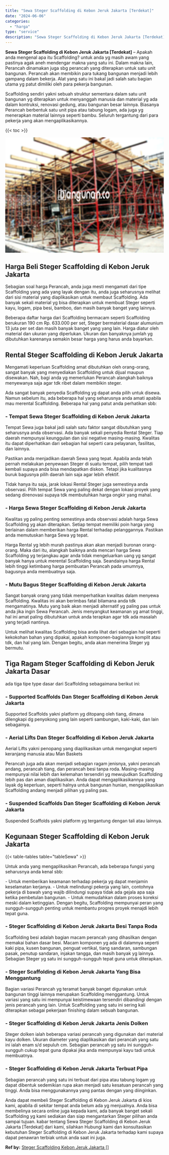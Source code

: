 ```yaml
---
title: "Sewa Steger Scaffolding di Kebon Jeruk Jakarta [Terdekat]"
date: "2024-06-06"
categories: 
  - "harga"
type: "service"
description: "Sewa Steger Scaffolding di Kebon Jeruk Jakarta [Terdekat]. Anda dapat membeli Steger Scaffolding di Kebon Jeruk Jakarta di kios kami, apabila di sekitar temp..."
---
```


**Sewa Steger Scaffolding di Kebon Jeruk Jakarta \[Terdekat\]** – Apakah anda mengenal apa itu Scaffolding? untuk anda yg masih awam yang pastinya agak aneh mendengar makna yang satu ini. Dalam makna lain, Perancah dinamakan juga sbg perancah yang diterapkan untuk satu unit bangunan. Perancah akan membikin para tukang bangunan menjadi lebih gampang dalam bekerja. Alat yang satu ini bakal jadi salah satu bagian utama yg patut dimiliki oleh para pekerja bangunan.

Scaffolding sendiri yakni sebuah struktur sementara dalam satu unit bangunan yg diterapkan untuk menyanggah manusia dan material yg ada dalam kontruksi, renovasi gedung, atau bangunan besar lainnya. Biasanya Perancah berbentuk satu unit pipa atau tabung logam, ada juga yg menerapkan material lainnya seperti bambu. Seluruh tergantung dari para pekerja yang akan mengaplikasikannya.

{{< toc >}}

![Sewa Steger Scaffolding di Kebon Jeruk Jakarta [Terdekat]](/images/sewa-scaffolding-steger-21.png)

## Harga Beli Steger Scaffolding di Kebon Jeruk Jakarta

Sebagian soal harga Perancah, anda juga mesti mengamati dari tipe Scaffolding yang ada yang layak dengan itu, anda juga seharusnya melihat dari sisi material yang diaplikasikan untuk membaut Scaffolding. Ada banyak sekali material yg bisa diterapkan untuk membuat Steger seperti kayu, logam, pipa besi, bamboo, dan masih banyak banget yang lainnya.

Beberapa daftar harga dari Scaffolding bermacam seperti Scaffolding berukuran 190 cm Rp. 633.000 per set, Steger bermaterial dasar alumunium 13 juta per set dan masih banyak banget yang yang lain. Harga diatur oleh material dan ukuran yang diperlukan. Ukuran dan banyaknya jumlah yg dibutuhkan karenanya semakin besar harga yang harus anda bayarkan.

## Rental Steger Scaffolding di Kebon Jeruk Jakarta

Mengamati keperluan Scaffolding amat dibutuhkan oleh orang-orang, sangat banyak yang menyediakan Scaffolding untuk dijual maupun disewakan. Nah, bagi anda yg memerlukan Perancah alangkah baiknya menyewanya saja agar tdk ribet dalam membikin steger.

Ada sangat banyak penyedia Scaffolding yg dapat anda pilih untuk disewa. Namun sebelum itu, ada beberapa hal yang seharusnya anda amati apabila mau merental Scaffolding. Beberapa hal yang patut anda perhatikan sbb:

### \- Tempat Sewa Steger Scaffolding di Kebon Jeruk Jakarta

Tempat Sewa juga bakal jadi salah satu faktor sangat dibutuhkan yang seharusnya anda observasi. Ada banyak sekali penyedia Rental Steger. Tiap daerah mempunyai keunggulan dan sisi negative masing-masing. Kwalitas itu dapat diperhatikan dari sebagian hal seperti cara pelayanan, fasilitas, dan lainnya.

Pastikan anda menjadikan daerah Sewa yang tepat. Apabila anda telah pernah melakukan penyewaan Steger di suatu tempat, pilih tempat tadi kembali supaya anda bisa mendapatkan diskon. Tetapi jika kualitasnya buruk bagusnya pilih daerah lain saja agar lebih efektif.

Tidak hanya itu saja, jarak lokasi Rental Steger juga semestinya anda observasi. Pilih tempat Sewa yang paling dekat dengan lokasi proyek yang sedang direnovasi supaya tdk membutuhkan harga ongkir yang mahal.

### \- Harga Sewa Steger Scaffolding di Kebon Jeruk Jakarta

Kwalitas yg paling penting semestinya anda observasi adalah harga Sewa Scaffolding yg akan diterapkan. Setiap tempat memiliki poin harga yang berlainan dalam memberikan harga Rental terhadap pelanggannya. Pastikan anda memutuskan harga Sewa yg tepat.

Harga Rental yg lebih murah pastinya akan akan menjadi buronan orang-orang. Maka dari itu, alangkah baiknya anda mencari harga Sewa Scaffolding yg terjangkau agar anda tidak mengeluarkan uang yg sangat banyak hanya untuk merental Scaffolding saja. Seandainya harga Rental lebih tinggi ketimbang harga pembuatan Perancah pada umumnya, bagusnya anda membuatnya saja.

### \- Mutu Bagus Steger Scaffolding di Kebon Jeruk Jakarta

Sangat banyak orang yang tidak memperhatikan kwalitas dalam menyewa Scaffolding. Kwalitas ini akan berimbas fatal bilamana anda tdk mengamatinya. Mutu yang baik akan menjadi alternatif yg paling pas untuk anda jika ingin Sewa Perancah. Jenis menyangkut keamanan yg amat tinggi, hal ini amat paling dibutuhkan untuk anda terapkan agar tdk ada masalah yang terjadi nantinya.

Untuk melihat kwalitas Scaffolding bisa anda lihat dari sebagian hal seperti kekokohan bahan yang dipakai, apakah komponen-bagiannya komplit atau tdk, dan hal yang lain. Dengan begitu, anda akan menerima Steger yg bermutu.

## Tiga Ragam Steger Scaffolding di Kebon Jeruk Jakarta Dasar

ada tiga tipe type dasar dari Scaffolding sebagaimana berikut ini:

### \- Supported Scaffolds Dan Steger Scaffolding di Kebon Jeruk Jakarta

Supported Scaffolds yakni platform yg ditopang oleh tiang, dimana dilengkapi dg penyokong yang lain seperti sambungan, kaki-kaki, dan lain sebagainya.

### \- Aerial Lifts Dan Steger Scaffolding di Kebon Jeruk Jakarta

Aerial Lifts yakni penopang yang diaplikasikan untuk mengangkat seperti keranjang manusia atau Man Baskets

Perancah juga ada akan menjadi sebagian ragam jenisnya, yakni perancah andang, perancah tiang, dan perancah besi tanpa roda. Masing-masing mempunyai nilai lebih dan kelemahan tersendiri yg mewujudkan Scaffolding lebih pas dan aman diaplikasikan. Anda dapat mengaplikasikannya yang layak dg keperluan, seperti halnya untuk bangunan hunian, mengaplikasikan Scaffolding andang menjadi pilihan yg paling pas.

### \- Suspended Scaffolds Dan Steger Scaffolding di Kebon Jeruk Jakarta

Suspended Scaffolds yakni platform yg tergantung dengan tali atau lainnya.

## Kegunaan Steger Scaffolding di Kebon Jeruk Jakarta

{{< table-tables table="tableSewa" >}}

Untuk anda yang mengaplikasikan Perancah, ada beberapa fungsi yang seharusnya anda kenal sbb:

\- Untuk memberikan keamanan terhadap pekerja yg dapat menjamin keselamatan kerjanya. - Untuk melindungi pekerja yang lain, contohnya pekerja di bawah yang wajib dilindungi supaya tidak ada gejala apa saja ketika pembetulan bangunan. - Untuk memudahkan dalam proses koreksi meski dalam ketinggian. Dengan begitu, Scaffolding mempunyai peran yang sungguh-sungguh penting untuk membantu progres proyek menajdi lebih tepat guna.

### \- Steger Scaffolding di Kebon Jeruk Jakarta Besi Tanpa Roda

Scaffolding besi adalah bagian macam perancah yang dihasilkan dengan memakai bahan dasar besi. Macam komponen yg ada di dalamnya seperti kaki pipa, kusen bangunan, penguat vertikal, tiang sandaran, sambungan pasak, penutup sandaran, injakan tangga, dan masih banyak yg lainnya. Sebagian Steger yg satu ini sungguh-sungguh tepat guna untuk diterapkan.

### \- Steger Scaffolding di Kebon Jeruk Jakarta Yang Bisa Menggantung

Bagian variasi Perancah yg teramat banyak banget digunakan untuk bangunan tinggi lainnya merupakan Scaffolding menggantung. Untuk variasi yang satu ini mempunyai keistimewaan tersendiri dibandingi dengan jenis perancah yang lain. Untuk Scaffolding yang satu ini sering kali diterapkan sebagai pekerjaan finishing dalam sebuah bangunan.

### \- Steger Scaffolding di Kebon Jeruk Jakarta Jenis Dolken

Steger dolken ialah beberapa variasi perancah yang digunakan dari material kayu dolken. Ukuran diameter yang diaplikasikan dari perancah yang satu ini ialah enam s/d sepuluh cm. Sebagian perancah yg satu ini sungguh-sungguh cukup tepat guna dipakai jika anda mempunyai kayu tadi untuk membuatnya.

### \- Steger Scaffolding di Kebon Jeruk Jakarta Terbuat Pipa

Sebagian perancah yang satu ini terbuat dari pipa atau tabung logam yg dapat dibentuk sedemikian rupa akan menjadi satu kesatuan perancah yang tinggi. Anda bisa menggunakannya yang pantas dengan yang diinginkan.

Anda dapat membeli Steger Scaffolding di Kebon Jeruk Jakarta di kios kami, apabila di sekitar tempat anda belum ada yg menjualnya. Anda bisa membelinya secara online juga kepada kami, ada banyak banget sekali Scaffolding yg kami sediakan dan siap mengantarkan Steger pilihan anda sampai tujuan. kabar tentang Sewa Steger Scaffolding di Kebon Jeruk Jakarta \[Terdekat\] dari kami, silahkan Hubungi kami dan konsultasikan kebutuhan Steger Scaffolding di Kebon Jeruk Jakarta terhadap kami supaya dapat penawran terbiak untuk anda saat ini juga.

**Ref by:** [Steger Scaffolding Kebon Jeruk Jakarta []](https://id.wikipedia.org/wiki/Steger)
